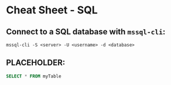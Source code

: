 # Cheat Sheet - SQL

## Connect to a SQL database with `mssql-cli`:
```shell
mssql-cli -S <server> -U <username> -d <database>
```

## PLACEHOLDER:
```sql
SELECT * FROM myTable
```

<!--
Flytta in Lathund.sql hit istället!
-->